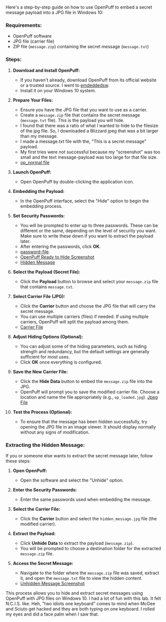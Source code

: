 Here's a step-by-step guide on how to use OpenPuff to embed a secret message payload into a JPG file in Windows 10:

### Requirements:
- OpenPuff software
- JPG file (carrier file)
- ZIP file (`message.zip`) containing the secret message (`message.txt`)

### Steps:

1. **Download and Install OpenPuff:**
   - If you haven't already, download OpenPuff from its official website or a trusted source. I went to [emdeddedsw](http://embeddedsw.net/OpenPuff_Steganography_Home.html).
   - Install it on your Windows 10 system.

2. **Prepare Your Files:**
   - Ensure you have the JPG file that you want to use as a carrier.
   - Create a `message.zip` file that contains the secret message (`message.txt` file). This is the payload you will hide.
   - I found that there was a ratio of what I wanted to hide to the filesize of the jpg file. So, I downloaded a Blizzard jpeg that was a bit larger than my message.
   - I made a message.txt file with the, "This is a secret message" payload.
   - My first tries were not successful because my "screenshot" was too small and the text message-payload was too large for that file size.
   - [op_normal file](lab-6-1/op_normal.JPG)

3. **Launch OpenPuff:**
   - Open OpenPuff by double-clicking the application icon.

4. **Embedding the Payload:**
   - In the OpenPuff interface, select the "Hide" option to begin the embedding process.
   
5. **Set Security Passwords:**
   - You will be prompted to enter up to three passwords. These can be different or the same, depending on the level of security you want. Make sure to write these down if you want to extract the payload later.
   - After entering the passwords, click **OK**.
   - [password-file](lab-6-1/OpenPuffPasses.txt).
   - [OpenPuff Ready to Hide Screenshot](lab-6-1/op-ready-to-hide.JPG)
   - [Hidden Message](lab-6-1/Message.txt)

6. **Select the Payload (Secret File):**
   - Click the **Payload** button to browse and select your `message.zip` file that contains `message.txt`.

7. **Select Carrier File (JPG):**
   - Click the **Carrier** button and choose the JPG file that will carry the secret message.
   - You can use multiple carriers (files) if needed. If using multiple carriers, OpenPuff will split the payload among them.
   - [Carrier File](lab-6-1/op_loaded.JPG)

8. **Adjust Hiding Options (Optional):**
   - You can adjust some of the hiding parameters, such as hiding strength and redundancy, but the default settings are generally sufficient for most uses.
   - Click **OK** once everything is configured.

9. **Save the New Carrier File:**
   - Click the **Hide Data** button to embed the `message.zip` file into the JPG.
   - OpenPuff will prompt you to save the modified carrier file. Choose a location and name the file appropriately (e.g., `op_loaded.jpg`). [Jpeg File](lab-6-1/op_loaded.JPG)

10. **Test the Process (Optional):**
    - To ensure that the message has been hidden successfully, try opening the JPG file in an image viewer. It should display normally without any signs of modification.

### Extracting the Hidden Message:
If you or someone else wants to extract the secret message later, follow these steps:

1. **Open OpenPuff:**
   - Open the software and select the "Unhide" option.

2. **Enter the Security Passwords:**
   - Enter the same passwords used when embedding the message.

3. **Select the Carrier File:**
   - Click the **Carrier** button and select the `hidden_message.jpg` file (the modified carrier).

4. **Extract the Payload:**
   - Click **Unhide Data** to extract the payload (`message.zip`).
   - You will be prompted to choose a destination folder for the extracted `message.zip` file.

5. **Access the Secret Message:**
   - Navigate to the folder where the `message.zip` file was saved, extract it, and open the `message.txt` file to view the hidden content.
   - [Unhidden Message Screenshot](lab-6-1/op-unhidden-message.JPG)

This process allows you to hide and extract secret messages using OpenPuff with JPG files on Windows 10. I had a lot of fun with this lab. It felt N.C.I.S. like. Heh, "two idiots one keyboard" comes to mind when McGee and Sciuto get hacked and they are both typing on one keyboard. I rolled my eyes and did a face palm when I saw that.